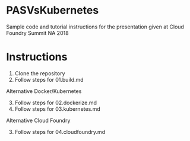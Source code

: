 # PASVsKubernetes
Sample code and tutorial instructions for the presentation given at Cloud Foundry Summit NA 2018

# Instructions

1. Clone the repository
2. Follow steps for 01.build.md

Alternative Docker/Kubernetes

3. Follow steps for 02.dockerize.md
4. Follow steps for 03.kubernetes.md

Alternative Cloud Foundry

3. Follow steps for 04.cloudfoundry.md
